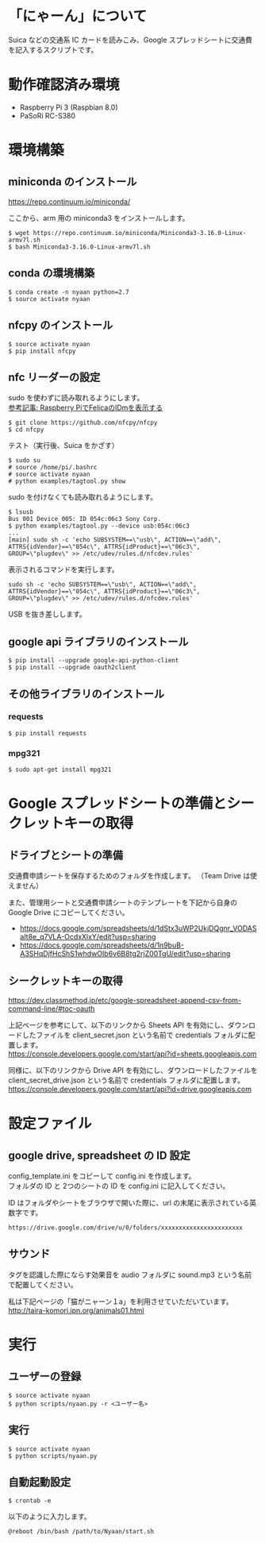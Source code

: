 # 「にゃーん」について
Suica などの交通系 IC カードを読みこみ、Google スプレッドシートに交通費を記入するスクリプトです。

# 動作確認済み環境
- Raspberry Pi 3 (Raspbian 8.0) 
- PaSoRi RC-S380

# 環境構築
## miniconda のインストール
https://repo.continuum.io/miniconda/

ここから、arm 用の miniconda3 をインストールします。

```
$ wget https://repo.continuum.io/miniconda/Miniconda3-3.16.0-Linux-armv7l.sh
$ bash Miniconda3-3.16.0-Linux-armv7l.sh
```

## conda の環境構築
```
$ conda create -n nyaan python=2.7
$ source activate nyaan
```

## nfcpy のインストール
```
$ source activate nyaan
$ pip install nfcpy
```

## nfc リーダーの設定
sudo を使わずに読み取れるようにします。  
[参考記事: Raspberry PiでFelicaのIDmを表示する](https://qiita.com/ihgs/items/34eefd8d01c570e92984#nfcpyをインストール)

```
$ git clone https://github.com/nfcpy/nfcpy
$ cd nfcpy
```

テスト（実行後、Suica をかざす）
```
$ sudo su
# source /home/pi/.bashrc
# source activate nyaan
# python examples/tagtool.py show
```

sudo を付けなくても読み取れるようにします。
```
$ lsusb
Bus 001 Device 005: ID 054c:06c3 Sony Corp.
$ python examples/tagtool.py --device usb:054c:06c3
...
[main] sudo sh -c 'echo SUBSYSTEM==\"usb\", ACTION==\"add\", ATTRS{idVendor}==\"054c\", ATTRS{idProduct}==\"06c3\", GROUP=\"plugdev\" >> /etc/udev/rules.d/nfcdev.rules'
```

表示されるコマンドを実行します。
```
sudo sh -c 'echo SUBSYSTEM==\"usb\", ACTION==\"add\", ATTRS{idVendor}==\"054c\", ATTRS{idProduct}==\"06c3\", GROUP=\"plugdev\" >> /etc/udev/rules.d/nfcdev.rules'
```

USB を抜き差しします。


## google api ライブラリのインストール
```
$ pip install --upgrade google-api-python-client
$ pip install --upgrade oauth2client
```

## その他ライブラリのインストール

### requests
```
$ pip install requests
```

### mpg321
```
$ sudo apt-get install mpg321
```

# Google スプレッドシートの準備とシークレットキーの取得
## ドライブとシートの準備
交通費申請シートを保存するためのフォルダを作成します。
（Team Drive は使えません）

また、管理用シートと交通費申請シートのテンプレートを下記から自身の Google Drive にコピーしてください。

- https://docs.google.com/spreadsheets/d/1dStx3uWP2UkjDQgnr_VODASaIt8e_q7VLA-OcdxXlxY/edit?usp=sharing
- https://docs.google.com/spreadsheets/d/1n9buB-A3SHqDjfHcShS1whdwOIb6v6B8tg2rjZ00TgU/edit?usp=sharing

## シークレットキーの取得
https://dev.classmethod.jp/etc/google-spreadsheet-append-csv-from-command-line/#toc-oauth

上記ページを参考にして、以下のリンクから Sheets API を有効にし、ダウンロードしたファイルを client_secret.json という名前で credentials フォルダに配置します。  
https://console.developers.google.com/start/api?id=sheets.googleapis.com

同様に、以下のリンクから Drive API を有効にし、ダウンロードしたファイルを client_secret_drive.json という名前で credentials フォルダに配置します。  
https://console.developers.google.com/start/api?id=drive.googleapis.com

# 設定ファイル
## google drive, spreadsheet の ID 設定
config_template.ini をコピーして config.ini を作成します。  
フォルダの ID と 2つのシートの ID を config.ini に記入してください。

ID はフォルダやシートをブラウザで開いた際に、url の末尾に表示されている英数字です。

```
https://drive.google.com/drive/u/0/folders/xxxxxxxxxxxxxxxxxxxxxxx
```


## サウンド
タグを認識した際にならす効果音を audio フォルダに sound.mp3 という名前で配置してください。

私は下記ページの「猫がニャーン１a」を利用させていただいています。  
http://taira-komori.jpn.org/animals01.html

# 実行
## ユーザーの登録
```
$ source activate nyaan
$ python scripts/nyaan.py -r <ユーザー名>
```

## 実行
```
$ source activate nyaan
$ python scripts/nyaan.py
```

## 自動起動設定
```
$ crontab -e
```
以下のように入力します。
```
@reboot /bin/bash /path/to/Nyaan/start.sh
```


